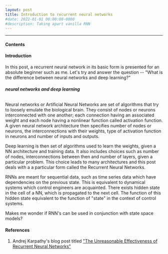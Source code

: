 ```yaml
---
layout: post
title: Introduction to recurrent neural networks
#date: 2022-01-01 00:00:00-0000
#description: Taking apart vanilla RNN
---
```

---
#### Contents



#### Introduction

In this post, a recurrent neural network in its basic form is presented for an absolute beginner such as me. Let's try and answer the question -- "What is the difference between neural networks and deep learning?"

###### ___neural networks and deep learning___

Neural networks or Artificial Neural Networks are set of algorithms that try to loosely emulate the biological brain. They consist of nodes or neurons interconnected with one another; each connection having an associated weight and each node having a nonlinear function called activation function. A given neural network architecture then specifies number of nodes or neurons, the interconnections with their weights, type of activation function in neurons and number of inputs and outputs.


Deep learning is then set of algorithms used to learn the weights, given a NN architecture and training data. It also includes choices such as number of nodes, interconnections between then and number of layers, given a particular problem. This choice leads to many architectures and this post deals with a a particular form called the Recurrent Neural Networks.


RNNs are meant for sequential data, such as time series data which have dependencies on the previous state. This is equivalent to dynamical systems which control engineers are acquainted. There exists hidden state in the cell of a NN, which is propagated to the next cell. The function of this hidden state equivalent to the function of "state" in the context of control systems.

Makes me wonder if RNN's can be used in conjunction with state space models?



#### References

1. Andrej Karpathy's blog post titled ["The Unreasonable Effectiveness of Recurrent Neural Networks"](http://karpathy.github.io/2015/05/21/rnn-effectiveness/)

